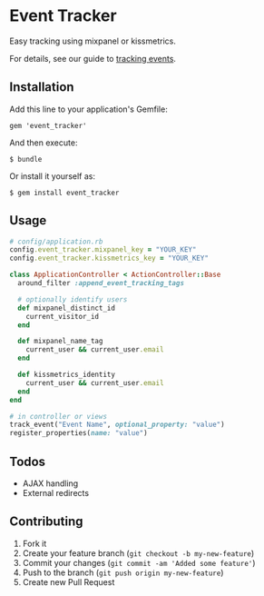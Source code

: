 # Event Tracker

Easy tracking using mixpanel or kissmetrics.

For details, see our guide to [tracking events](http://www.doorkeeperhq.com/developer/event-tracker-mixpanel-kissmetrics).

## Installation

Add this line to your application's Gemfile:

    gem 'event_tracker'

And then execute:

    $ bundle

Or install it yourself as:

    $ gem install event_tracker

## Usage

```ruby
# config/application.rb
config.event_tracker.mixpanel_key = "YOUR_KEY"
config.event_tracker.kissmetrics_key = "YOUR_KEY"

class ApplicationController < ActionController::Base
  around_filter :append_event_tracking_tags

  # optionally identify users
  def mixpanel_distinct_id
    current_visitor_id
  end

  def mixpanel_name_tag
    current_user && current_user.email
  end

  def kissmetrics_identity
    current_user && current_user.email
  end
end

# in controller or views
track_event("Event Name", optional_property: "value")
register_properties(name: "value")
```

## Todos

* AJAX handling
* External redirects

## Contributing

1. Fork it
2. Create your feature branch (`git checkout -b my-new-feature`)
3. Commit your changes (`git commit -am 'Added some feature'`)
4. Push to the branch (`git push origin my-new-feature`)
5. Create new Pull Request
